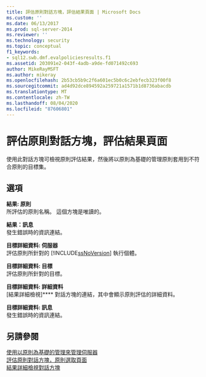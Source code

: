 ```yaml
---
title: 評估原則對話方塊，評估結果頁面 | Microsoft Docs
ms.custom: ''
ms.date: 06/13/2017
ms.prod: sql-server-2014
ms.reviewer: ''
ms.technology: security
ms.topic: conceptual
f1_keywords:
- sql12.swb.dmf.evalpoliciesresults.f1
ms.assetid: 203091e2-043f-4adb-a9de-fd071492c693
author: MikeRayMSFT
ms.author: mikeray
ms.openlocfilehash: 2b53cb5b9c2f6a601ec5b0c6c2ebfecb323f00f8
ms.sourcegitcommit: ad4d92dce894592a259721a1571b1d8736abacdb
ms.translationtype: MT
ms.contentlocale: zh-TW
ms.lasthandoff: 08/04/2020
ms.locfileid: "87606801"
---
```

# <a name="evaluate-policies-dialog-box-evaluation-results-page"></a>評估原則對話方塊，評估結果頁面
  使用此對話方塊可檢視原則評估結果，然後將以原則為基礎的管理原則套用到不符合原則的目標集。  
  
## <a name="options"></a>選項  
 **結果: 原則**  
 所評估的原則名稱。 這個方塊是唯讀的。  
  
 **結果：訊息**  
 發生錯誤時的資訊連結。  
  
 **目標詳細資料: 伺服器**  
 評估原則所針對的 [!INCLUDE[ssNoVersion](../../includes/ssnoversion-md.md)] 執行個體。  
  
 **目標詳細資料: 目標**  
 評估原則所針對的目標。  
  
 **目標詳細資料: 詳細資料**  
 [結果詳細檢視]**** 對話方塊的連結，其中會顯示原則評估的詳細資料。  
  
 **目標詳細資料: 訊息**  
 發生錯誤時的資訊連結。  
  
## <a name="see-also"></a>另請參閱  
 [使用以原則為基礎的管理來管理伺服器](administer-servers-by-using-policy-based-management.md)   
 [評估原則對話方塊，原則選取頁面](evaluate-policies-dialog-box-policy-selection-page.md)   
 [結果詳細檢視對話方塊](results-detailed-view-dialog-box.md)  
  
  
